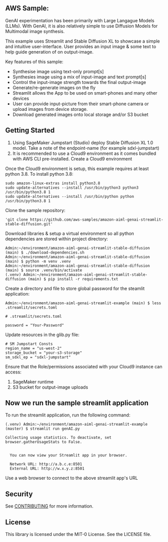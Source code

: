 ## AWS Sample: 

GenAI experimentation has been primarily with Large Langague Models (LLMs). With GenAI, it is also relatively simple to use Diffusion Models for Multimodal image synthesis.

This example uses Streamlit and Stable Diffusion XL to showcase a simple and intuitive user-interface. User provides an input image & some text to help guide generation of on output-image.  

Key features of this sample:
* Synthesise image using text-only prompt[s]
* Synthesies image using a mix of input-image and text prompt[s]
* Control the input-image strength towards the final output-image
* Generate/re-generate images on the fly
* Streamlit allows the App to be used on smart-phones and many other devices
* User can provide input-picture from their smart-phone camera or upload images from device storage.
* Download generated images onto local storage and/or S3 bucket

## Getting Started
1. Using SageMaker Jumpstart (Studio) deploy Stable Diffusion XL 1.0 model. Take a note of the endpoint-name (for example sdxl-jumpstart)
2. It is recommended to use a Cloud9 environment as it comes bundled with AWS CLI pre-installed. Create a Cloud9 environment

Once the Cloud9 environment is setup, this example requires at least python 3.8. To install python 3.8:
```
sudo amazon-linux-extras install python3.8
sudo update-alternatives --install /usr/bin/python3 python3 /usr/bin/python3.8 1
sudo update-alternatives --install /usr/bin/python python /usr/bin/python3.8 1
```

Clone the sample repository:
```
'git clone https://github.com/aws-samples/amazon-aiml-genai-streamlit-stable-diffusion.git'
```

Download libraries & setup a virtual environment so all python dependencies are stored within project directory:
```
Admin:~/environment/amazon-aiml-genai-streamlit-stable-diffusion (main) $ ./download-dependencies.sh
Admin:~/environment/amazon-aiml-genai-streamlit-stable-diffusion (main) $ python -m venv .venv
Admin:~/environment/amazon-aiml-genai-streamlit-stable-diffusion (main) $ source .venv/bin/activate
(.venv) Admin:~/environment/amazon-aiml-genai-streamlit-stable-diffusion (main) $ pip install -r requirements.txt
```

Create a directory and file to store global password for the steamlit application:
```
Admin:~/environment/amazon-aiml-genai-streamlit-example (main) $ less .streamlit/secrets.toml

# .streamlit/secrets.toml

password = "Your-Password"
```

Update resources in the glib.py file:
```
# SM Jumpstart Consts
region_name = "us-west-2"
storage_bucket = "your-s3-storage"
sm_sdxl_ep = "sdxl-jumpstart"
```

Ensure that the Role/permissions associated with your Cloud9 instance can access:
1. SageMaker runtime
2. S3 bucket for output-image uploads 

## Now we run the sample streamlit application
To run the streamlit application, run the following command:
```
(.venv) Admin:~/environment/amazon-aiml-genai-streamlit-example (master) $ streamlit run genAI.py 

Collecting usage statistics. To deactivate, set browser.gatherUsageStats to False.


  You can now view your Streamlit app in your browser.

  Network URL: http://a.b.c.e:8501
  External URL: http://w.x.y.z:8501
```

Use a web browser to connect to the above streamlit app's URL

## Security

See [CONTRIBUTING](CONTRIBUTING.md#security-issue-notifications) for more information.

## License

This library is licensed under the MIT-0 License. See the LICENSE file.

